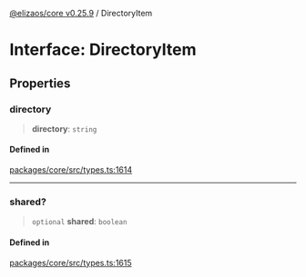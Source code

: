 [@elizaos/core v0.25.9](../index.md) / DirectoryItem

# Interface: DirectoryItem

## Properties

### directory

> **directory**: `string`

#### Defined in

[packages/core/src/types.ts:1614](https://github.com/elizaOS/eliza/blob/main/packages/core/src/types.ts#L1614)

***

### shared?

> `optional` **shared**: `boolean`

#### Defined in

[packages/core/src/types.ts:1615](https://github.com/elizaOS/eliza/blob/main/packages/core/src/types.ts#L1615)
